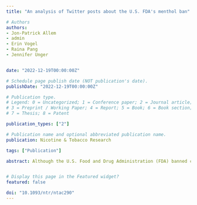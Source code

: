 ```yaml
---
title: "An analysis of Twitter posts about the U.S. FDA's menthol ban"

# Authors
authors:
- Jon-Patrick Allem
- admin
- Erin Vogel
- Raina Pang
- Jennifer Unger


date: "2022-12-19T00:00:00Z"

# Schedule page publish date (NOT publication's date).
publishDate: "2022-12-19T00:00:00Z"

# Publication type.
# Legend: 0 = Uncategorized; 1 = Conference paper; 2 = Journal article;
# 3 = Preprint / Working Paper; 4 = Report; 5 = Book; 6 = Book section;
# 7 = Thesis; 8 = Patent

publication_types: ["2"]

# Publication name and optional abbreviated publication name.
publication: Nicotine & Tobacco Research

tags: ["Publication"]

abstract: Although the U.S. Food and Drug Administration (FDA) banned characterizing flavors in cigarettes in 2009, this initial ban exempted menthol. After examining numerous reports on the adverse health effects of menthol cigarettes, the FDA proposed a menthol ban in April 2022. This study analyzed Twitter data to describe public reaction to this announcement.


# Display this page in the Featured widget?
featured: false

doi: "10.1093/ntr/ntac290"
---
```









